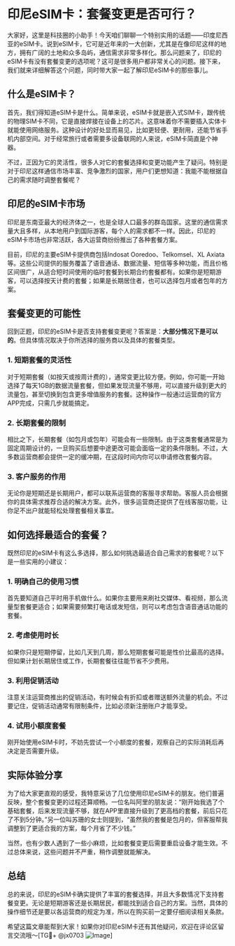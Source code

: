# 印尼eSIM卡：套餐变更是否可行？

大家好，这里是科技圈的小助手！今天咱们聊聊一个特别实用的话题——印度尼西亚的eSIM卡。说到eSIM卡，它可是近年来的一大创新，尤其是在像印尼这样的地方，拥有广阔的土地和众多岛屿，通信需求非常多样化。那么问题来了，印尼的eSIM卡有没有套餐变更的选项呢？这可是很多用户都非常关心的问题。接下来，我们就来详细解答这个问题，同时带大家一起了解印尼eSIM卡的那些事儿。

## 什么是eSIM卡？

首先，我们得知道eSIM卡是什么。简单来说，eSIM卡就是嵌入式SIM卡，跟传统的物理SIM卡不同，它是直接焊接在设备上的芯片。这意味着你不需要插入实体卡就能使用网络服务。这种设计的好处显而易见，比如更轻便、更耐用，还能节省手机内部空间。对于经常旅行或者需要多设备联网的人来说，eSIM卡简直是个神器。

不过，正因为它的灵活性，很多人对它的套餐选择和变更功能产生了疑问。特别是对于印尼这样通信市场丰富、竞争激烈的国家，用户们更想知道：我能不能根据自己的需求随时调整套餐呢？

## 印尼的eSIM卡市场

印尼是东南亚最大的经济体之一，也是全球人口最多的群岛国家。这里的通信需求量大且多样，从本地用户到国际游客，每个人的需求都不一样。因此，印尼的eSIM卡市场也非常活跃，各大运营商纷纷推出了各种套餐方案。

目前，印尼的主要eSIM卡提供商包括Indosat Ooredoo、Telkomsel、XL Axiata等。这些公司提供的服务覆盖了语音通话、数据流量、短信等多种功能，而且价格区间很广，从适合短时间使用的临时套餐到长期合约套餐都有。如果你是短期游客，可以选择按天计费的套餐；如果是长期居住者，也可以选择包月或者包年的方案。

## 套餐变更的可能性

回到正题，印尼的eSIM卡是否支持套餐变更呢？答案是：**大部分情况下是可以的**。但具体情况取决于你所选择的服务商以及具体的套餐类型。

### 1. 短期套餐的灵活性

对于短期套餐（如按天或按周计费的），通常变更比较方便。例如，你可能一开始选择了每天1GB的数据流量套餐，但如果发现流量不够用，可以直接升级到更大的流量包，甚至切换到包含更多增值服务的套餐。这种操作一般通过运营商的官方APP完成，只需几步就能搞定。

### 2. 长期套餐的限制

相比之下，长期套餐（如包月或包年）可能会有一些限制。由于这类套餐通常是为固定周期设计的，一旦购买后想要中途更改可能会面临一定的条件限制。不过，大多数运营商都会提供一定的缓冲期，在这段时间内你可以申请修改套餐内容。

### 3. 客户服务的作用

无论你是短期还是长期用户，都可以联系运营商的客服寻求帮助。客服人员会根据你的具体需求推荐合适的解决方案。此外，很多运营商还提供了在线客服功能，让你足不出户就能轻松处理套餐相关事宜。

## 如何选择最适合的套餐？

既然印尼的eSIM卡有这么多选择，那么如何挑选最适合自己需求的套餐呢？以下是一些实用的小建议：

### 1. 明确自己的使用习惯

首先要知道自己平时用手机做什么。如果你主要用来刷社交媒体、看视频，那么流量型套餐更适合；如果需要频繁打电话或发短信，则可以考虑包含语音通话功能的套餐。

### 2. 考虑使用时长

如果你只是短期停留，比如几天到几周，那么短期套餐可能是性价比最高的选择。但如果计划长期居住或工作，长期套餐往往能节省不少费用。

### 3. 利用促销活动

注意关注运营商推出的促销活动，有时候会有折扣或者赠送额外流量的机会。不过要记住，促销活动通常有限制条件，比如必须新注册账户才能享受。

### 4. 试用小额度套餐

刚开始使用eSIM卡时，不妨先尝试一个小额度的套餐，观察自己的实际消耗后再决定是否需要升级。

## 实际体验分享

为了给大家更直观的感受，我特意采访了几位使用印尼eSIM卡的朋友。他们普遍反映，整个套餐变更的过程还算顺畅。一位名叫阿里的朋友说：“刚开始我选了个基础套餐，后来发现流量不够，就在APP里直接升级到了更高档的套餐，前后只花了不到5分钟。”另一位叫苏珊的女士则提到，“虽然我的套餐是包月的，但客服帮我调整到了更适合我的方案，每个月省了不少钱。”

当然，也有少数人遇到了一些小麻烦，比如套餐变更后需要重启设备才能生效。不过总体来说，这些问题并不严重，稍作调整就能解决。

## 总结

总的来说，印尼的eSIM卡确实提供了丰富的套餐选择，并且大多数情况下支持套餐变更。无论是短期游客还是长期居民，都能找到适合自己的方案。当然，具体的操作细节还是要以各运营商的规定为准，所以在购买前一定要仔细阅读相关条款。

希望这篇文章能帮到大家！如果你对印尼eSIM卡还有其他疑问，欢迎在评论区留言交流哦～[TG💪+ @jx0703 ![Image](https://github.com/user-attachments/assets/dbca1d08-cadb-493c-b0ec-ad6f7a83f270)]